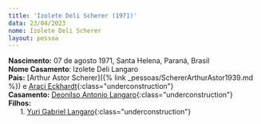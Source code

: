 ```yaml
---
title: 'Izolete Deli Scherer (1971)'
data: 23/04/2023
nome: Izolete Deli Scherer
layout: pessoa
---
```


**Nascimento:** 07 de agosto 1971, Santa Helena, Paraná, Brasil<br/>
**Nome Casamento**: Izolete Deli Langaro<br/>
**Pais:** [Arthur Astor Scherer]({% link _pessoas/SchererArthurAstor1939.md %}) e [Araci Eckhardt](){:class="underconstruction"}<br/>
**Casamento:** [Deonilso Antonio Langaro](){:class="underconstruction"}<br/>
**Filhos:**<br/>
&nbsp;&nbsp;&nbsp;&nbsp;&nbsp;&nbsp;1. [Yuri Gabriel Langaro](){:class="underconstruction"}<br/>